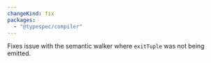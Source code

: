 ```yaml
---
changeKind: fix
packages:
  - "@typespec/compiler"
---
```


Fixes issue with the semantic walker where `exitTuple` was not being emitted.